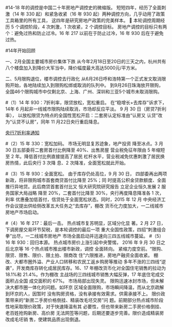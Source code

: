 

#14-18 年的调控是中国二十年房地产调控史的微缩版。
短短四年，经历了全面刺激（14 年 330 起）和紧急收紧（16
年 930 起）两种调控方向，几乎动用了政策工具箱里的所有工具，
这四年是研究房地产政策的完美样本。
 本轮调控周期经历 5 个调控阶段，4 次刺激，1 次收紧，2
个调控目标。
房地产调控的目标只有两个：避免过热和防止过冷。16 年 217
以前在于防止过冷，16 年 930 后在于避免过热。

#14年开始回顾

一、2月全国主要城市房价集体下跌
从今年2月18日至20日的三天之内，杭州共有八个楼盘加入到降价大军当中，降价幅度最大高达5000元/平方米。

二、5月限购退位，楼市调控去行政化
从6月26日呼和浩特第一个正式发文取消限购开始，各地陆续加入到限购松绑或取消的队列中。
到9月26日珠海放开限购，全国46个限购城市中仅剩北京、上海、广州、深圳和三亚5个城市未取消限购。


#（1）14 年 930：7折利率，限贷放松，宽松重启。
在“稳增长+去库存”诉求下， 14年 6 月起非一线城市限购陆续取消，市场却反应平淡。
9 月 30 日（房贷7折利率），
以放松限贷为特点的全国性宽松开启：二套房认定标准由“认房又
认贷”改为“认贷不认房”，同年 11 月22日央行重启降息。

[央行7折利率通知](http://www.gov.cn/xinwen/2014-09/30/content_2759366.htm)

#（2）15 年 330：宽松加码。
市场无明显复苏迹象，地产投资
降至冰点。3 月 30 日五部委将二套房首付比例降至 40%、出售房屋
营业税免征年限由 5 年缩短至 2 年。降低首付比例直接提高了居民
杠杆水平，营业税减免优惠刺激了居民换房热情，此后央行 3 次降
息、2 次降准，全面宽松就此开始。

#（3）15 年 930：全面宽松。
由于库存仍处高位，9 月 30 日，
四部委再出两项新政，将非限购城市首套商贷首付比降至 25%；同
时提高公积金贷款额度、全面推行异地贷。此后商贷首套首付比又
 恒大研究院研究报告
立足企业恒久发展 2 服务国家大局战略
降至 20%，二套首付比降至 30%，央行再度降息降准各 1 次，利率
优惠叠加低首付，信贷处于全面宽松状态。同时，2015 年 12 月
中央经济工作会议提出供给侧改革五大任务之“去库存”，棚改
货币化力度加大，一二线城市房地产市场启动。


#（4）16 年 217：最后一击。
热点城市复苏明显，区域分化显
著。2 月 27 日，下调房屋交易环节契税，是本轮调控的最后一项
重大全国性政策，四招“刺激组合拳”出尽，一二线城市房地产
市场全面启动并迅速向三四五线城市蔓延。
#（5）16 年 930：回归本源。
热点城市房价上涨引起中央警惕，
2016 年 9 月 30 日之后北京等 16 个热点城市推出楼市新政，调控
全面转向。
紧缩力度空前。“限购、限贷、限售、限价、限土拍、限商改
住”六限推进，房地产融资全面收紧。
棚改、大都市圈外溢、产业人口转移和农民工返乡购房等推动
多年不涨的三四线“逆袭”，开发商库存转化成居民库存。16、17
年棚改货币化对全国住宅销售的拉动为 18.1%和 21.4%。作为棚改
主战场的三四线城市销售大幅反弹，17 年底住宅成交面积占全国
成交面积的 67%。
市场局部出现失灵。
限购迅速冰封市场，但未解决大都市圈一体化的问题。如环京
区域全面限购，市场瞬间降温，而从北京疏解到环京的人，因暂时
没有购房资格，没有承接有效需求。供需承接不上。
限价政策带来的“新房二手房价格倒挂、精装改毛坯交房”问
题。前期部分热点城市阶段性地采取限价政策，对于快速降温有其
必要性，但也带来新房二手房价格倒挂、老百姓抢购新房、高价房
无法网签等问题，后期还要逐步完善。限价造成精装房改成毛坯销
售，使建筑品质出现倒退。


